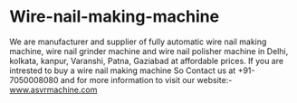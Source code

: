 # Wire-nail-making-machine
We are manufacturer and supplier of fully automatic wire nail making machine, wire nail grinder machine and wire nail polisher machine in Delhi, kolkata, kanpur, Varanshi, Patna, Gaziabad at affordable prices. If you are intrested to buy a wire nail making machine So Contact us at +91-7050008080 and for more information to visit our website:- www.asvrmachine.com
